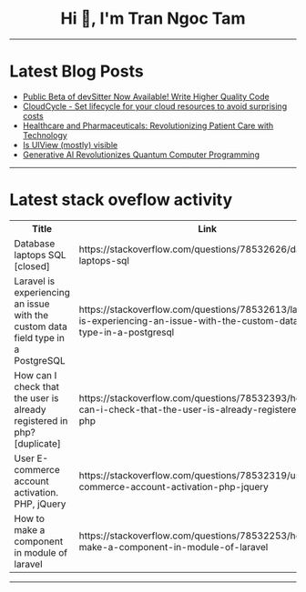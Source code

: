 <h1 align="center">Hi 👋, I'm Tran Ngoc Tam</h1>

---

# Latest Blog Posts 
<!-- BLOG-POST-LIST:START -->
- [Public Beta of devSitter Now Available! Write Higher Quality Code](https://dev.to/bykowski/public-beta-of-devsitter-now-available-write-higher-quality-code-j4g)
- [CloudCycle - Set lifecycle for your cloud resources to avoid surprising costs](https://dev.to/redopsbay/cloudcycle-set-lifecycle-for-your-cloud-resources-to-avoid-surprising-costs-5gpd)
- [Healthcare and Pharmaceuticals: Revolutionizing Patient Care with Technology](https://dev.to/brainboard/healthcare-and-pharmaceuticals-revolutionizing-patient-care-with-technology-3oig)
- [Is UIView &lpar;mostly&rpar; visible](https://dev.to/rationalkunal/is-uiview-mostly-visible-59jf)
- [Generative AI Revolutionizes Quantum Computer Programming](https://dev.to/samagra07/generative-ai-revolutionizes-quantum-computer-programming-2ckm)
<!-- BLOG-POST-LIST:END -->

---

# Latest stack oveflow activity
<table>
  <tr><th>Title</th><th>Link</th></tr>
  <!-- STACKOVERFLOW:START --><tr><td>Database laptops SQL [closed]</td><td>https://stackoverflow.com/questions/78532626/database-laptops-sql</td></tr><tr><td>Laravel is experiencing an issue with the custom data field type in a PostgreSQL</td><td>https://stackoverflow.com/questions/78532613/laravel-is-experiencing-an-issue-with-the-custom-data-field-type-in-a-postgresql</td></tr><tr><td>How can I check that the user is already registered in php? [duplicate]</td><td>https://stackoverflow.com/questions/78532393/how-can-i-check-that-the-user-is-already-registered-in-php</td></tr><tr><td>User E-commerce account activation. PHP, jQuery</td><td>https://stackoverflow.com/questions/78532319/user-e-commerce-account-activation-php-jquery</td></tr><tr><td>How to make a component in module of laravel</td><td>https://stackoverflow.com/questions/78532253/how-to-make-a-component-in-module-of-laravel</td></tr><!-- STACKOVERFLOW:END -->
</table>

---


